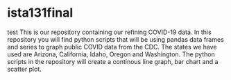 # ista131final
test
This is our repository containing our refining COVID-19 data. 
In this repository you will find python scripts that will be using pandas data frames and series to graph public COVID data from the CDC. The states we have used are Arizona, California, Idaho, Oregon and Washington. The python scripts in the repository will create a continous line graph, bar chart and a scatter plot. 
